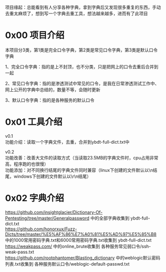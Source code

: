 项目缘起：总能看到有人分享各种字典，拿到字典后又发现很多重复的东西，手动去重太麻烦了，想到写一个字典去重工具，想法越来越多，进而有了此项目

# 0x00 项目介绍
本项目分3类，第1类是完全口令字典，第2类是常见口令字典，第3类是默认口令字典

1、完全口令字典：指的是上不封顶，也不分类，只是把网上的口令去重后合并到一起

2、常见口令字典：指的是渗透测试中常见的口令，是我在日常渗透测试工作中、网上公开的字典中总结的，数量不等，会随时更新

3、默认口令字典：指的是各种服务的默认口令

# 0x01 工具介绍
v0.1  
功能介绍：读取一个字典文件，去重，合并到ybdt-full-dict.txt中

v0.2  
功能改善：改善大文件的读取方式（当读取23.5MB的字典文件时，cpu占用非常高，程序跑的也很慢）  
功能添加：对不同换行结尾的字典文件同时兼容（linux下创建的文件默认以\n结尾，windows下创建的文件默认以\r\n结尾）

# 0x02 字典介绍
https://github.com/insightglacier/Dictionary-Of-Pentesting/tree/master/Generalpassword 中的全部字典收集到 ybdt-full-dict.txt  
https://github.com/honorxux/Fuzz-Dicts/tree/master/%E5%AF%86%E7%A0%81%E5%AD%97%E5%85%B8 中的1000常用密码字典.txt和6000常用密码字典.txt收集到 ybdt-full-dict.txt  
https://weakpass.com/ 中的online_brute收集到 各种服务常见弱口令/ssh-weak-pass.txt  
https://github.com/rootphantomer/Blasting_dictionary 中的weblogic默认密码列表.txt收集到 各种服务默认口令/weblogic-default-passwd.txt
